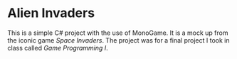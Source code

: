 # Alien Invaders

This is a simple C# project with the use of MonoGame. It is a mock up from the iconic game _Space Invaders_. The project was for a final project I took in class called _Game Programming I_. 
